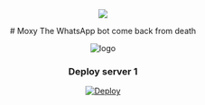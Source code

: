 <div align="center">		

<img src= "https://camo.githubusercontent.com/71b837571c48af3aa60a73dbc9d5936aa359d78efbfa8a6743cbbbc16b80ef4d/68747470733a2f2f63646e2e646973636f72646170702e636f6d2f6174746163686d656e74732f3830353930323039333930363630383138362f3830353931333937323533353539303932322f74656e6f722e676966"/>

</p>

<div align="center">
# Moxy
The WhatsApp bot come back from death 

![logo](https://i.ibb.co/Hhd9fpR/images-5.jpg) 

  ### Deploy server 1

[![Deploy](https://www.herokucdn.com/deploy/button.svg)](https://heroku.com/deploy?template=https://github.com/Ben-Monster/Moxy)
